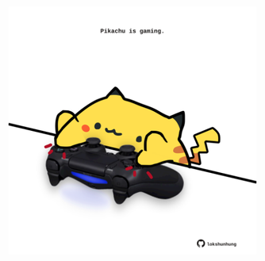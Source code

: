 <!-- built at 13/10/2023, 17:00:52 UTC -->
<p align="center">
  <img width="500" height="500" src="./ReadmeImage.svg">
</p>
